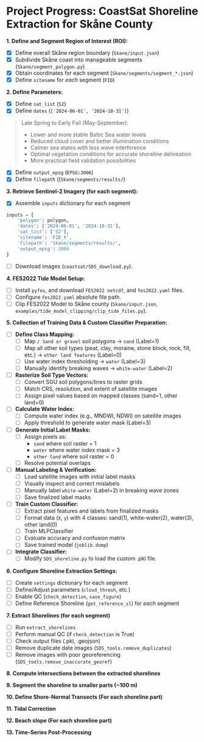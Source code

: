 # Project Progress: CoastSat Shoreline Extraction for Skåne County

**1. Define and Segment Region of Interest (ROI):**
- [x] Define overall Skåne region boundary (`Skane/input.json`)
- [x] Subdivide Skåne coast into manageable segments (`Skane/segment_polygon.py`)
- [x] Obtain coordinates for each segment (`Skane/segments/segment_*.json`)
- [x] Define `sitename` for *each* segment (`FID`)

**2. Define Parameters:**
- [x] Define `sat_list` (`S2`)
- [x] Define `dates` (`['2024-06-01', '2024-10-31']`)

> Late Spring to Early Fall (May-September): 
>    - Lower and more stable Baltic Sea water levels
>    - Reduced cloud cover and better illumination conditions
>    - Calmer sea states with less wave interference
>    - Optimal vegetation conditions for accurate shoreline delineation
>    - More practical field validation possibilities

- [x] Define `output_epsg` (`EPSG:3006`)
- [x] Define `filepath` ((`Skane/segments/results/`)

**3. Retrieve Sentinel-2 Imagery (for each segment):**
- [X] Assemble `inputs` dictionary for each segment

```python
inputs = {
    'polygon': polygon,           
    'dates': ['2024-06-01', '2024-10-31'],  
    'sat_list': ['S2'],           
    'sitename': 'FID_X',         
    'filepath': 'Skane/segments/results/', 
    'output_epsg': 3006        
}
```

- [ ] Download images (`coastsat/SDS_download.py`).

**4. FES2022 Tide Model Setup:**
- [ ] Install `pyfes`, and download `FES2022 netcdf`, and `fes2022.yaml` files.
- [ ] Configure `fes2022.yaml` absolute file path.
- [ ] Clip FES2022 Model to Skåne county (`Skane/input.json`, `examples/tide_model_clipping/clip_tide_files.py`).

**5. Collection of Training Data & Custom Classifier Preparation:**

- [ ] **Define Class Mapping:**
  - [ ] Map `/ Sand or gravel` soil polygons → `sand` (Label=1)
  - [ ] Map all other soil types (peat, clay, moraine, stone block, rock, fill, etc.) → `other land features` (Label=0)
  - [ ] Use water index thresholding → `water` (Label=3)
  - [ ] Manually identify breaking waves → `white-water` (Label=2)

- [ ] **Rasterize Soil Type Vectors:**
  - [ ] Convert SGU soil polygons/lines to raster grids
  - [ ] Match CRS, resolution, and extent of satellite images
  - [ ] Assign pixel values based on mapped classes (sand=1, other land=0)

- [ ] **Calculate Water Index:**
  - [ ] Compute water index (e.g., MNDWI, NDWI) on satellite images
  - [ ] Apply threshold to generate water mask (Label=3)

- [ ] **Generate Initial Label Masks:**
  - [ ] Assign pixels as:
    - `sand` where soil raster = 1
    - `water` where water index mask = 3
    - `other land` where soil raster = 0
  - [ ] Resolve potential overlaps

- [ ] **Manual Labeling & Verification:**
  - [ ] Load satellite images with initial label masks
  - [ ] Visually inspect and correct mislabels
  - [ ] Manually label `white-water` (Label=2) in breaking wave zones
  - [ ] Save finalized label masks

- [ ] **Train Custom Classifier:**
  - [ ] Extract pixel features and labels from finalized masks
  - [ ] Format data (`X`, `y`) with 4 classes: sand(1), white-water(2), water(3), other land(0)
  - [ ] Train MLPClassifier
  - [ ] Evaluate accuracy and confusion matrix
  - [ ] Save trained model (`joblib.dump`)

- [ ] **Integrate Classifier:**
  - [ ] Modify `SDS_shoreline.py` to load the custom .pkl file.

**6. Configure Shoreline Extraction Settings:**
- [ ] Create `settings` dictionary for each segment
- [ ] Define/Adjust parameters (`cloud_thresh`, etc.)
- [ ] Enable QC (`check_detection`, `save_figure`)
- [ ] Define Reference Shoreline (`get_reference_sl`) for *each* segment

**7. Extract Shorelines (for each segment)**
- [ ] Run `extract_shorelines`
- [ ] Perform manual QC (if `check_detection` is True)
- [ ] Check output files (.pkl, .geojson)
- [ ] Remove duplicate date images (`SDS_tools.remove_duplicates`)
- [ ] Remove images with poor georeferencing (`SDS_tools.remove_inaccurate_georef`)

**8. Compute intersections between the extracted shorelines**

**9. Segment the shoreline to smaller parts (~100 m)**

**10. Define Shore-Normal Transects (For each shoreline part)**

**11. Tidal Correction**

**12. Beach slope (For each shoreline part)**

**13. Time-Series Post-Processing**

```